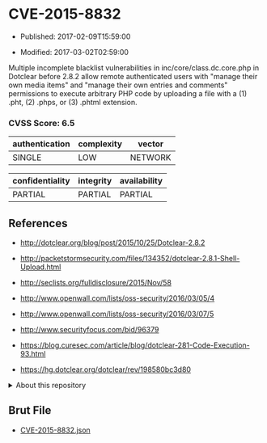 # CVE-2015-8832

- Published: 2017-02-09T15:59:00

- Modified: 2017-03-02T02:59:00

Multiple incomplete blacklist vulnerabilities in inc/core/class.dc.core.php in Dotclear before 2.8.2 allow remote authenticated users with "manage their own media items" and "manage their own entries and comments" permissions to execute arbitrary PHP code by uploading a file with a (1) .pht, (2) .phps, or (3) .phtml extension.

### CVSS Score: **6.5**

| authentication | complexity | vector |
| --- | --- | --- |
| SINGLE | LOW | NETWORK |

| confidentiality | integrity | availability |
| --- | --- | --- |
| PARTIAL | PARTIAL | PARTIAL |

## References

* http://dotclear.org/blog/post/2015/10/25/Dotclear-2.8.2

* http://packetstormsecurity.com/files/134352/dotclear-2.8.1-Shell-Upload.html

* http://seclists.org/fulldisclosure/2015/Nov/58

* http://www.openwall.com/lists/oss-security/2016/03/05/4

* http://www.openwall.com/lists/oss-security/2016/03/07/5

* http://www.securityfocus.com/bid/96379

* https://blog.curesec.com/article/blog/dotclear-281-Code-Execution-93.html

* https://hg.dotclear.org/dotclear/rev/198580bc3d80

<details>
<summary>About this repository</summary> 

  This repository is part of the project [Live Hack CVE](https://github.com/Live-Hack-CVE). Main website can be found [www.live-hack.org](https://www.live-hack.org) 
  
  Made by [Sn0wAlice](https://github.com/Sn0wAlice) for the people that care about security and need to have a feed of the latest CVEs. Hope you enjoy it, don't forget to star the repo and follow me on [Twitter](https://twitter.com/Sn0wAlice) and [Github](https://github.com/Sn0wAlice). And that is my [personnal website](https://www.alice-snow.me/)

  - [Home Page](https://github.com/Live-Hack-CVE)
  - [Framework](https://github.com/Live-Hack-CVE/cve-framework)
  - [CVE database](https://github.com/Live-Hack-CVE/full_database)
  - [Changelog](https://github.com/Live-Hack-CVE/Changelog)
</details>

## Brut File

* [CVE-2015-8832.json](https://raw.githubusercontent.com/Live-Hack-CVE/full_database/main/cves/2015/CVE-2015-8832.json)


